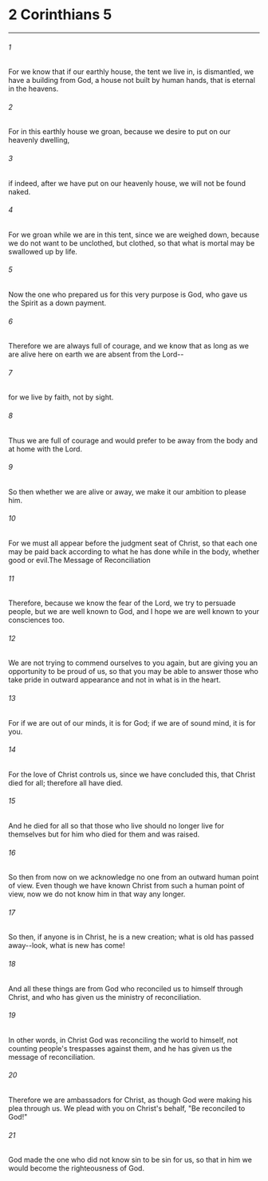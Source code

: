 # 2 Corinthians 5
***



###### 1 
For we know that if our earthly house, the tent we live in, is dismantled, we have a building from God, a house not built by human hands, that is eternal in the heavens. 

###### 2 
For in this earthly house we groan, because we desire to put on our heavenly dwelling, 

###### 3 
if indeed, after we have put on our heavenly house, we will not be found naked. 

###### 4 
For we groan while we are in this tent, since we are weighed down, because we do not want to be unclothed, but clothed, so that what is mortal may be swallowed up by life. 

###### 5 
Now the one who prepared us for this very purpose is God, who gave us the Spirit as a down payment. 

###### 6 
Therefore we are always full of courage, and we know that as long as we are alive here on earth we are absent from the Lord-- 

###### 7 
for we live by faith, not by sight. 

###### 8 
Thus we are full of courage and would prefer to be away from the body and at home with the Lord. 

###### 9 
So then whether we are alive or away, we make it our ambition to please him. 

###### 10 
For we must all appear before the judgment seat of Christ, so that each one may be paid back according to what he has done while in the body, whether good or evil.The Message of Reconciliation 

###### 11 
Therefore, because we know the fear of the Lord, we try to persuade people, but we are well known to God, and I hope we are well known to your consciences too. 

###### 12 
We are not trying to commend ourselves to you again, but are giving you an opportunity to be proud of us, so that you may be able to answer those who take pride in outward appearance and not in what is in the heart. 

###### 13 
For if we are out of our minds, it is for God; if we are of sound mind, it is for you. 

###### 14 
For the love of Christ controls us, since we have concluded this, that Christ died for all; therefore all have died. 

###### 15 
And he died for all so that those who live should no longer live for themselves but for him who died for them and was raised. 

###### 16 
So then from now on we acknowledge no one from an outward human point of view. Even though we have known Christ from such a human point of view, now we do not know him in that way any longer. 

###### 17 
So then, if anyone is in Christ, he is a new creation; what is old has passed away--look, what is new has come! 

###### 18 
And all these things are from God who reconciled us to himself through Christ, and who has given us the ministry of reconciliation. 

###### 19 
In other words, in Christ God was reconciling the world to himself, not counting people's trespasses against them, and he has given us the message of reconciliation. 

###### 20 
Therefore we are ambassadors for Christ, as though God were making his plea through us. We plead with you on Christ's behalf, "Be reconciled to God!" 

###### 21 
God made the one who did not know sin to be sin for us, so that in him we would become the righteousness of God.
